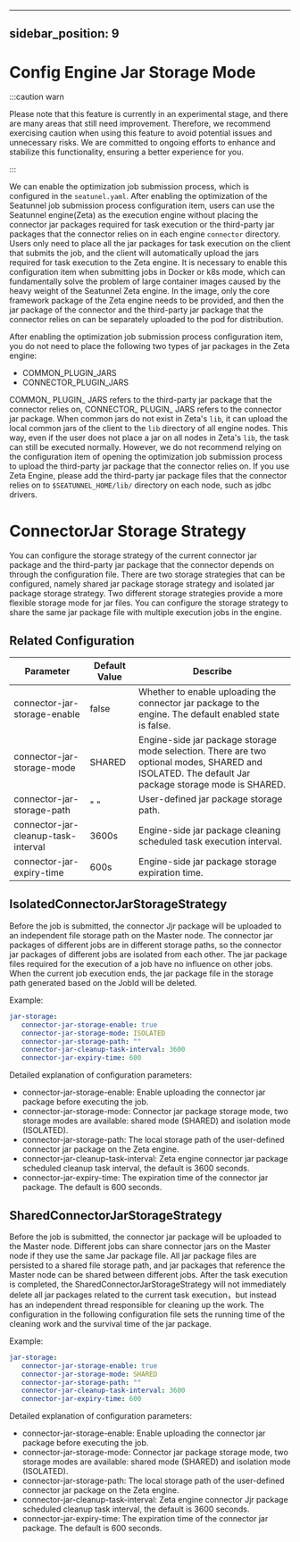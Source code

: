 ---

sidebar_position: 9
-------------------

# Config Engine Jar Storage Mode

:::caution warn

Please note that this feature is currently in an experimental stage, and there are many areas that still need improvement. Therefore, we recommend exercising caution when using this feature to avoid potential issues and unnecessary risks.
We are committed to ongoing efforts to enhance and stabilize this functionality, ensuring a better experience for you.

:::

We can enable the optimization job submission process, which is configured in the `seatunel.yaml`. After enabling the optimization of the Seatunnel job submission process configuration item,
users can use the Seatunnel engine(Zeta) as the execution engine without placing the connector jar packages required for task execution or the third-party jar packages that the connector relies on in each engine `connector` directory.
Users only need to place all the jar packages for task execution on the client that submits the job, and the client will automatically upload the jars required for task execution to the Zeta engine. It is necessary to enable this configuration item when submitting jobs in Docker or k8s mode,
which can fundamentally solve the problem of large container images caused by the heavy weight of the Seatunnel Zeta engine. In the image, only the core framework package of the Zeta engine needs to be provided,
and then the jar package of the connector and the third-party jar package that the connector relies on can be separately uploaded to the pod for distribution.

After enabling the optimization job submission process configuration item, you do not need to place the following two types of jar packages in the Zeta engine:
- COMMON_PLUGIN_JARS
- CONNECTOR_PLUGIN_JARS

COMMON_ PLUGIN_ JARS refers to the third-party jar package that the connector relies on, CONNECTOR_ PLUGIN_ JARS refers to the connector jar package.
When common jars do not exist in Zeta's `lib`, it can upload the local common jars of the client to the `lib` directory of all engine nodes.
This way, even if the user does not place a jar on all nodes in Zeta's `lib`, the task can still be executed normally.
However, we do not recommend relying on the configuration item of opening the optimization job submission process to upload the third-party jar package that the connector relies on.
If you use Zeta Engine, please add the third-party jar package files that the connector relies on to `$SEATUNNEL_HOME/lib/` directory on each node, such as jdbc drivers.

# ConnectorJar Storage Strategy

You can configure the storage strategy of the current connector jar package and the third-party jar package that the connector depends on through the configuration file.
There are two storage strategies that can be configured, namely shared jar package storage strategy and isolated jar package storage strategy.
Two different storage strategies provide a more flexible storage mode for jar files. You can configure the storage strategy to share the same jar package file with multiple execution jobs in the engine.

## Related Configuration

|              Parameter              | Default Value |                                                                      Describe                                                                      |
|-------------------------------------|---------------|----------------------------------------------------------------------------------------------------------------------------------------------------|
| connector-jar-storage-enable        | false         | Whether to enable uploading the connector jar package to the engine. The default enabled state is false.                                           |
| connector-jar-storage-mode          | SHARED        | Engine-side jar package storage mode selection. There are two optional modes, SHARED and ISOLATED. The default Jar package storage mode is SHARED. |
| connector-jar-storage-path          | " "           | User-defined jar package storage path.                                                                                                             |
| connector-jar-cleanup-task-interval | 3600s         | Engine-side jar package cleaning scheduled task execution interval.                                                                                |
| connector-jar-expiry-time           | 600s          | Engine-side jar package storage expiration time.                                                                                                   |

## IsolatedConnectorJarStorageStrategy

Before the job is submitted, the connector Jjr package will be uploaded to an independent file storage path on the Master node.
The connector jar packages of different jobs are in different storage paths, so the connector jar packages of different jobs are isolated from each other.
The jar package files required for the execution of a job have no influence on other jobs. When the current job execution ends, the jar package file in the storage path generated based on the JobId will be deleted.

Example:

```yaml
jar-storage:
   connector-jar-storage-enable: true
   connector-jar-storage-mode: ISOLATED
   connector-jar-storage-path: ""
   connector-jar-cleanup-task-interval: 3600
   connector-jar-expiry-time: 600
```

Detailed explanation of configuration parameters:
- connector-jar-storage-enable: Enable uploading the connector jar package before executing the job.
- connector-jar-storage-mode: Connector jar package storage mode, two storage modes are available: shared mode (SHARED) and isolation mode (ISOLATED).
- connector-jar-storage-path: The local storage path of the user-defined connector jar package on the Zeta engine.
- connector-jar-cleanup-task-interval: Zeta engine connector jar package scheduled cleanup task interval, the default is 3600 seconds.
- connector-jar-expiry-time: The expiration time of the connector jar package. The default is 600 seconds.

## SharedConnectorJarStorageStrategy

Before the job is submitted, the connector jar package will be uploaded to the Master node. Different jobs can share connector jars on the Master node if they use the same Jar package file.
All jar package files are persisted to a shared file storage path, and jar packages that reference the Master node can be shared between different jobs. After the task execution is completed,
the SharedConnectorJarStorageStrategy will not immediately delete all jar packages related to the current task execution，but instead has an independent thread responsible for cleaning up the work.
The configuration in the following configuration file sets the running time of the cleaning work and the survival time of the jar package.

Example:

```yaml
jar-storage:
   connector-jar-storage-enable: true
   connector-jar-storage-mode: SHARED
   connector-jar-storage-path: ""
   connector-jar-cleanup-task-interval: 3600
   connector-jar-expiry-time: 600
```

Detailed explanation of configuration parameters:
- connector-jar-storage-enable: Enable uploading the connector jar package before executing the job.
- connector-jar-storage-mode: Connector jar package storage mode, two storage modes are available: shared mode (SHARED) and isolation mode (ISOLATED).
- connector-jar-storage-path: The local storage path of the user-defined connector jar package on the Zeta engine.
- connector-jar-cleanup-task-interval: Zeta engine connector Jjr package scheduled cleanup task interval, the default is 3600 seconds.
- connector-jar-expiry-time: The expiration time of the connector jar package. The default is 600 seconds.

